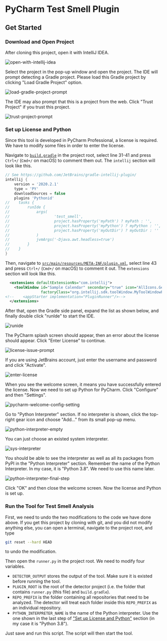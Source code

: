 # PyCharm Test Smell Plugin

## Get Started

### Download and Open Project

After cloning this project, open it with IntelliJ IDEA.

![open-with-intellij-idea](./README.assets/open-with-intellij-idea.png)

Select the project in the pop-up window and open the project. The IDE will prompt detecting a Gradle project. Please load this Gradle project by clicking "Load Gradle Project" option.

![load-gradle-project-prompt](./README.assets/load-gradle-project-prompt.png)

The IDE may also prompt that this is a project from the web. Click "Trust Project" if you trust this project.

![trust-project-prompt](./README.assets/trust-project-prompt.png)

### Set up License and Python

Since this tool is developed in PyCharm Professional, a license is required. We have to modify some files in order to enter the license.

Navigate to [`build.gradle`](./build.gradle) in the project root, select line 31-41 and press ` Ctrl+/` (`Cmd+/` on macOS) to comment them out. The `intellij` section will look like this.

```groovy
// See https://github.com/JetBrains/gradle-intellij-plugin/
intellij {
    version = '2020.2.1'
    type = 'PY'
    downloadSources = false
    plugins 'Pythonid'
//    tasks {
//        runIde {
//            args(
//                    'test_smell',
//                    project.hasProperty('myPath') ? myPath : '',
//                    project.hasProperty('myPython') ? myPython : '',
//                    project.hasProperty('myOutDir') ? myOutDir : ''
//            )
//            jvmArgs('-Djava.awt.headless=true')
//        }
//    }
}
```

Then, navigate to [`src/main/resources/META-INF/plugin.xml`](./src/main/resources/META-INF/plugin.xml), select line 43 and press `Ctrl+/` (`Cmd+/` on macOS) to comment it out. The `extensions` section will look like this.

```xml
  <extensions defaultExtensionNs="com.intellij">
    <toolWindow id="Sample Calendar" secondary="true" icon="AllIcons.General.Modified" anchor="right"
                factoryClass="org.intellij.sdk.toolWindow.MyToolWindowFactory"/>
<!--    <appStarter implementation="PluginRunner"/>-->
  </extensions>
```

After that, open the Gradle side panel, expand the list as shown below, and finally double click "runIde" to start the IDE.

![runide](./README.assets/runide.png)

The PyCharm splash screen should appear, then an error about the license should appear. Click "Enter License" to continue.

![license-issue-prompt](./README.assets/license-issue-prompt.png)

If you are using JetBrains account, just enter the username and password and click "Activate".

![enter-license](./README.assets/enter-license.png)

When you see the welcome screen, it means you have successfully entered the license. Now we need to set up Python for PyCharm. Click "Configure" and then "Settings".

![pycharm-welcome-config-setting](./README.assets/pycharm-welcome-config-setting.png)

Go to "Python Interpreter" section. If no interpreter is shown, click the top-right gear icon and choose "Add..." from its small pop-up menu.

![python-interpreter-empty](./README.assets/python-interpreter-empty.png)

You can just choose an existed system interpreter.

![sys-interpreter](./README.assets/sys-interpreter.png)

You should be able to see the interpreter as well as all its packages from PyPI in the "Python Interpreter" section. Remember the name of the Python Interpreter. In my case, it is "Python 3.8". We need to use this name later.

![python-interpreter-final-step](./README.assets/python-interpreter-final-step.png)

Click "OK" and then close the welcome screen. Now the license and Python is set up.

### Run the Tool for Test Smell Analysis

First, we need to undo the two modifications to the code we have done above. If you get this project by cloning with git, and you did not modify anything else, you can open a terminal, navigate to the project root, and type

```bash
git reset --hard HEAD
```

to undo the modification.

Then open the `runner.py` in the project root. We need to modify four variables.

- `DETECTOR_OUTPUT` stores the output of the tool. Make sure it is existed before running the tool.
- `PLUGIN_ROOT` is the root of the detector project (i.e. the folder that contains `runner.py` (this file) and `build.gradle`).
- `REPO_PREFIX` is the folder containing all repositories that need to be analyzed. The detector will treat each folder inside this `REPO_PREFIX` as an individual repository.
- `PYTHON_INTERPRETER_NAME` is the name of the Python interpreter. Use the one shown in the last step of ["Set up License and Python"](#set-up-license-and-python) section (in my case it is "Python 3.8").

Just save and run this script. The script will then start the tool.
